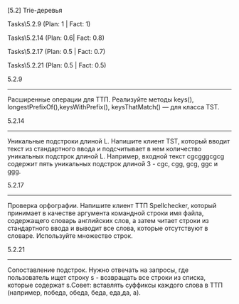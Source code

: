 [5.2] Trie-деревья

Tasks\5.2.9 (Plan: 1 | Fact: 1)

Tasks\5.2.14 (Plan: 0.6| Fact: 0.8)

Tasks\5.2.17 (Plan: 0.5 | Fact: 0.7)

Tasks\5.2.21 (Plan: 0.5 | Fact: 0.5)

5.2.9
***
Расширенные операции для ТТП. Реализуйте методы keys(), longestPrefixOf(),keysWithPrefix(), keysThatMatch() — для класса TST.

5.2.14
***
Уникальные подстроки длиной L. Напишите клиент TST, который вводит текст из стандартного ввода и подсчитывает в нем количество уникальных подстрок длиной L. Например, входной текст cgcgggcgcg содержит пять уникальных подстрок длиной 3 - cgc, cgg, gcg, ggc и ggg.

5.2.17
***
Проверка орфографии. Напишите клиент ТТП Spellchecker, который принимает в качестве аргумента командной строки имя файла, содержащего словарь английских слов, а затем читает строки из стандартного ввода и выводит все слова, которые отсутствуют в словаре. Используйте множество строк.

5.2.21
***
Сопоставление подстрок. Нужно отвечать на запросы, где пользователь ищет строку s - возвращать все строки из списка, которые содержат s.Совет: вставлять суффиксы каждого слова в TTП (например, победа, обеда, беда, еда,да, а).